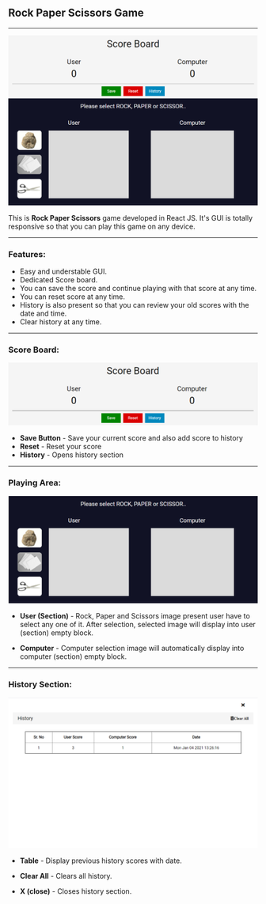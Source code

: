 ## Rock Paper Scissors Game

---

![Webpage Image](https://raw.githubusercontent.com/Sanket292001/Rock-Paper-Scissors-Game/main/Website%20Images/Webpage.PNG?token=AMQRRXZKYCYEKB64K4C5QIC76QDDK)

This is **Rock Paper Scissors** game developed in React JS. It's GUI is totally responsive so that you can play this game on any device.

---

### Features:

- Easy and understable GUI.
- Dedicated Score board.
- You can save the score and continue playing with that score at any time.
- You can reset score at any time.
- History is also present so that you can review your old scores with the date and time.
- Clear history at any time.

---

### Score Board:

![Score Board](https://raw.githubusercontent.com/Sanket292001/Rock-Paper-Scissors-Game/main/Website%20Images/Score%20Board.PNG?token=AMQRRX6H5OWW4DFKCNKM7NS76QDE6)

- **Save Button** - Save your current score and also add score to history
- **Reset** - Reset your score
- **History** - Opens history section

---

### Playing Area:

![Score Board](https://raw.githubusercontent.com/Sanket292001/Rock-Paper-Scissors-Game/main/Website%20Images/Playing%20Area.PNG?token=AMQRRXZ7FFVX43TXEA6TB4276QDGI)

- **User (Section)** - Rock, Paper and Scissors image present user have to select any one of it. After selection, selected image will display into user (section) empty block.

- **Computer** - Computer selection image will automatically display into computer (section) empty block.

---

### History Section:

![Score Board](https://raw.githubusercontent.com/Sanket292001/Rock-Paper-Scissors-Game/main/Website%20Images/History.PNG?token=AMQRRX7D6B7JIQB676UBJUK76QDNU)

- **Table** - Display previous history scores with date.

- **Clear All** - Clears all history.

- **X (close)** - Closes history section.
